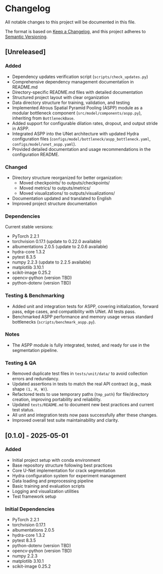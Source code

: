 # Changelog

All notable changes to this project will be documented in this file.

The format is based on [Keep a Changelog](https://keepachangelog.com/en/1.1.0/),
and this project adheres to [Semantic Versioning](https://semver.org/spec/v2.0.0.html).

## [Unreleased]

### Added
- Dependency updates verification script (`scripts/check_updates.py`)
- Comprehensive dependency management documentation in README.md
- Directory-specific README.md files with detailed documentation
- Structured project layout with clear organization
- Data directory structure for training, validation, and testing
- Implemented Atrous Spatial Pyramid Pooling (ASPP) module as a modular bottleneck component (`src/model/components/aspp.py`), inheriting from `BottleneckBase`.
- Added support for configurable dilation rates, dropout, and output stride in ASPP.
- Integrated ASPP into the UNet architecture with updated Hydra configuration files (`configs/model/bottleneck/aspp_bottleneck.yaml`, `configs/model/unet_aspp.yaml`).
- Provided detailed documentation and usage recommendations in the configuration README.

### Changed
- Directory structure reorganized for better organization:
  - Moved checkpoints/ to outputs/checkpoints/
  - Moved metrics/ to outputs/metrics/
  - Moved visualizations/ to outputs/visualizations/
- Documentation updated and translated to English
- Improved project structure documentation

### Dependencies
Current stable versions:
- PyTorch 2.2.1
- torchvision 0.17.1 (update to 0.22.0 available)
- albumentations 2.0.5 (update to 2.0.6 available)
- hydra-core 1.3.2
- pytest 8.3.5
- numpy 2.2.3 (update to 2.2.5 available)
- matplotlib 3.10.1
- scikit-image 0.25.2
- opencv-python (version TBD)
- python-dotenv (version TBD)

### Testing & Benchmarking
- Added unit and integration tests for ASPP, covering initialization, forward pass, edge cases, and compatibility with UNet. All tests pass.
- Benchmarked ASPP performance and memory usage versus standard bottlenecks (`scripts/benchmark_aspp.py`).

### Notes
- The ASPP module is fully integrated, tested, and ready for use in the segmentation pipeline.

### Testing & QA
- Removed duplicate test files in `tests/unit/data/` to avoid collection errors and redundancy.
- Updated assertions in tests to match the real API contract (e.g., mask shape `(1, H, W)`).
- Refactored tests to use temporary paths (`tmp_path`) for file/directory creation, improving portability and reliability.
- Updated `tests/README.md` to document new best practices and current test status.
- All unit and integration tests now pass successfully after these changes.
- Improved overall test suite maintainability and clarity.

## [0.1.0] - 2025-05-01

### Added
- Initial project setup with conda environment
- Base repository structure following best practices
- Core U-Net implementation for crack segmentation
- Hydra configuration system for experiment management
- Data loading and preprocessing pipeline
- Basic training and evaluation scripts
- Logging and visualization utilities
- Test framework setup

### Initial Dependencies
- PyTorch 2.2.1
- torchvision 0.17.1
- albumentations 2.0.5
- hydra-core 1.3.2
- pytest 8.3.5
- python-dotenv (version TBD)
- opencv-python (version TBD)
- numpy 2.2.3
- matplotlib 3.10.1
- scikit-image 0.25.2 